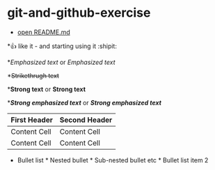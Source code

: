 # git-and-github-exercise
* [open README.md](https://github.com/gebre8485/git-and-github-excercise/edit/master/README.md)

*:+1: like it - and starting using it :shipit:

*_Emphasized text_ or *Emphasized text*

*~~Strikethrugh text~~

*__Strong text__ or **Strong text**

*___Strong emphasized text___ or ***Strong emphasized text***

First Header  | Second Header
------------- | -------------
Content Cell  | Content Cell
Content Cell  | Content Cell


* Bullet list
              * Nested bullet
                  * Sub-nested bullet etc
              * Bullet list item 2
